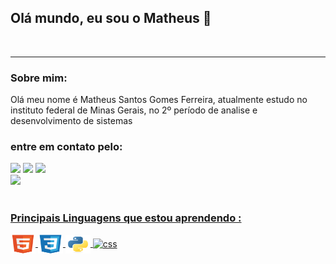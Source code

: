 <h2>Olá mundo, eu sou o Matheus 🖖</h2> <br><hr>


<h3>Sobre mim:</h3>
Olá meu nome é Matheus Santos Gomes Ferreira, atualmente estudo no instituto federal de Minas Gerais, no 2º período de analise e desenvolvimento de sistemas<br>

 <h3>entre em contato pelo: </h3>
 
 <div> 
  <a href="https://www.instagram.com/matheus_sgf/" target="_blank"><img src="https://img.shields.io/badge/-Instagram-%23E4405F?style=for-the-badge&logo=instagram&logoColor=white" target="_blank"></a>
  <a href = "mailto:matheuscontato96@hotmail.com"><img src="https://img.shields.io/badge/-Gmail-%23333?style=for-the-badge&logo=gmail&logoColor=white" target="_blank"></a>
  <a href="https://www.linkedin.com/in/matheus-santos-gomes-ferreira-5b898b233/" target="_blank"><img src="https://img.shields.io/badge/-LinkedIn-%230077B5?style=for-the-badge&logo=linkedin&logoColor=white" target="_blank"></a> 
 
 
</div>


<div align="left">
  <a href="https://github.com/fe1ker">
  <img height="180em" src="https://github-readme-stats.vercel.app/api?username=fe1ker&show_icons=true&theme=tokyonight&include_all_commits=true&count_private=true"/></div>
  
  
  
 <div style="display: inline_block"><br>
   <h3>Principais Linguagens que estou aprendendo : </h3>
  <img align="center" alt="html" height="30" width="40" src="https://raw.githubusercontent.com/devicons/devicon/master/icons/html5/html5-original.svg">
  <img align="center" alt="css" height="30" width="40" src="https://raw.githubusercontent.com/devicons/devicon/master/icons/css3/css3-original.svg">
  <img align="center" alt="python" height="30" width="40" src="https://raw.githubusercontent.com/devicons/devicon/master/icons/python/python-original.svg">
  <img align="center" alt="css" height="30" width="40" src="https://img.shields.io/badge/PHP-777BB4?style=for-the-badge&logo=php&logoColor=white"><br><br>

</div>
  

